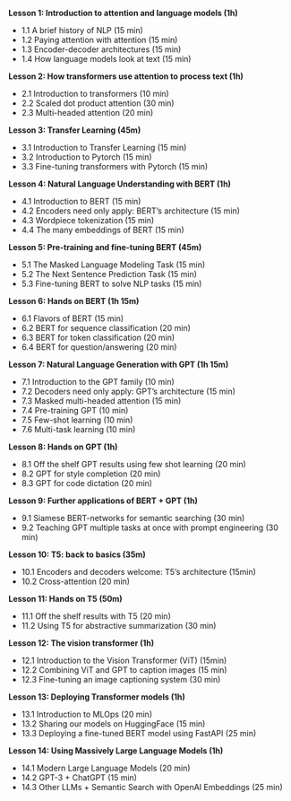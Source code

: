 **Lesson 1: Introduction to attention and language models (1h)**

- 1.1 A brief history of NLP (15 min)
- 1.2 Paying attention with attention (15 min)
- 1.3 Encoder-decoder architectures (15 min)
- 1.4 How language models look at text (15 min)

**Lesson 2: How transformers use attention to process text (1h)**

- 2.1 Introduction to transformers (10 min)
- 2.2 Scaled dot product attention (30 min)
- 2.3 Multi-headed attention (20 min)

**Lesson 3: Transfer Learning (45m)**

- 3.1 Introduction to Transfer Learning (15 min)
- 3.2 Introduction to Pytorch (15 min)
- 3.3 Fine-tuning transformers with Pytorch (15 min)

**Lesson 4: Natural Language Understanding with BERT (1h)**

- 4.1 Introduction to BERT (15 min)
- 4.2 Encoders need only apply: BERT’s architecture (15 min)
- 4.3 Wordpiece tokenization (15 min)
- 4.4 The many embeddings of BERT (15 min)

**Lesson 5: Pre-training and fine-tuning BERT (45m)**

- 5.1 The Masked Language Modeling Task (15 min)
- 5.2 The Next Sentence Prediction Task (15 min)
- 5.3 Fine-tuning BERT to solve NLP tasks (15 min)

**Lesson 6: Hands on BERT (1h 15m)**

- 6.1 Flavors of BERT (15 min)
- 6.2 BERT for sequence classification (20 min)
- 6.3 BERT for token classification (20 min)
- 6.4 BERT for question/answering (20 min)

**Lesson 7: Natural Language Generation with GPT (1h 15m)**

- 7.1 Introduction to the GPT family  (10 min)
- 7.2 Decoders need only apply: GPT’s architecture (15 min)
- 7.3 Masked multi-headed attention (15 min)
- 7.4 Pre-training GPT (10 min)
- 7.5 Few-shot learning (10 min)
- 7.6 Multi-task learning (10 min)

**Lesson 8: Hands on GPT (1h)**

- 8.1 Off the shelf GPT results using few shot learning (20 min)
- 8.2 GPT for style completion (20 min)
- 8.3 GPT for code dictation (20 min)

**Lesson 9: Further applications of BERT + GPT (1h)**

- 9.1 Siamese BERT-networks for semantic searching (30 min)
- 9.2 Teaching GPT multiple tasks at once with prompt engineering (30 min)

**Lesson 10: T5: back to basics (35m)**

- 10.1 Encoders and decoders welcome: T5’s architecture (15min)
- 10.2 Cross-attention (20 min)

**Lesson 11: Hands on T5 (50m)**

- 11.1 Off the shelf results with T5 (20 min)
- 11.2 Using T5 for abstractive summarization (30 min)

**Lesson 12: The vision transformer (1h)**

- 12.1 Introduction to the Vision Transformer (ViT) (15min)
- 12.2 Combining ViT and GPT to caption images (15 min)
- 12.3 Fine-tuning an image captioning system (30 min)

**Lesson 13: Deploying Transformer models (1h)**

- 13.1 Introduction to MLOps (20 min)
- 13.2 Sharing our models on HuggingFace (15 min)
- 13.3 Deploying a fine-tuned BERT model using FastAPI (25 min)

**Lesson 14: Using Massively Large Language Models (1h)**

- 14.1 Modern Large Language Models (20 min)
- 14.2 GPT-3 + ChatGPT (15 min)
- 14.3 Other LLMs + Semantic Search with OpenAI Embeddings (25 min)

